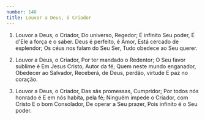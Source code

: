 ```yaml
---
number: 148
title: Louvor a Deus, ó Criador
---
```


1. Louvor a Deus, o Criador,
  Do universo, Regedor;
  É infinito Seu poder,
  É d'Ele a força e o saber.
  Deus é perfeito, é Amor,
  Está cercado de esplendor;
  Os céus nos falam do Seu Ser,
  Tudo obedece ao Seu querer.

2. Louvor a Deus, o Criador,
  Por ter mandado o Redentor;
  O Seu favor sublime é
  Em Jesus Cristo, Autor da fé;
  Quem neste mundo enganador,
  Obedecer ao Salvador,
  Receberá, de Deus, perdão, virtude
  E paz no coração.

3. Louvor a Deus, o Criador,
  Das sãs promessas, Cumpridor;
  Por todos nós honrado é
  E em nós habita, pela fé;
  Ninguém impede o Criador, com Cristo
  E o bom Consolador,
  De operar a Seu prazer,
  Pois infinito é o Seu poder.

